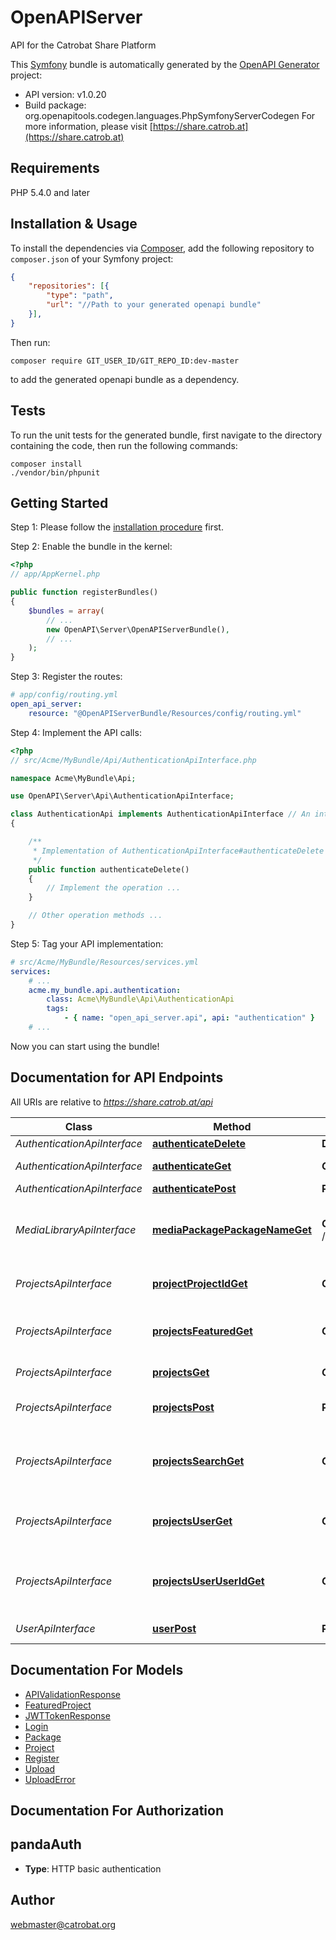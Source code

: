 # OpenAPIServer
API for the Catrobat Share Platform

This [Symfony](https://symfony.com/) bundle is automatically generated by the [OpenAPI Generator](https://openapi-generator.tech) project:

- API version: v1.0.20
- Build package: org.openapitools.codegen.languages.PhpSymfonyServerCodegen
For more information, please visit [https://share.catrob.at](https://share.catrob.at)

## Requirements

PHP 5.4.0 and later

## Installation & Usage

To install the dependencies via [Composer](http://getcomposer.org/), add the following repository to `composer.json` of your Symfony project:

```json
{
    "repositories": [{
        "type": "path",
        "url": "//Path to your generated openapi bundle"
    }],
}
```

Then run:

```
composer require GIT_USER_ID/GIT_REPO_ID:dev-master
```

to add the generated openapi bundle as a dependency.

## Tests

To run the unit tests for the generated bundle, first navigate to the directory containing the code, then run the following commands:

```
composer install
./vendor/bin/phpunit
```


## Getting Started

Step 1: Please follow the [installation procedure](#installation--usage) first.

Step 2: Enable the bundle in the kernel:

```php
<?php
// app/AppKernel.php

public function registerBundles()
{
    $bundles = array(
        // ...
        new OpenAPI\Server\OpenAPIServerBundle(),
        // ...
    );
}
```

Step 3: Register the routes:

```yaml
# app/config/routing.yml
open_api_server:
    resource: "@OpenAPIServerBundle/Resources/config/routing.yml"
```

Step 4: Implement the API calls:

```php
<?php
// src/Acme/MyBundle/Api/AuthenticationApiInterface.php

namespace Acme\MyBundle\Api;

use OpenAPI\Server\Api\AuthenticationApiInterface;

class AuthenticationApi implements AuthenticationApiInterface // An interface is autogenerated
{

    /**
     * Implementation of AuthenticationApiInterface#authenticateDelete
     */
    public function authenticateDelete()
    {
        // Implement the operation ...
    }

    // Other operation methods ...
}
```

Step 5: Tag your API implementation:

```yaml
# src/Acme/MyBundle/Resources/services.yml
services:
    # ...
    acme.my_bundle.api.authentication:
        class: Acme\MyBundle\Api\AuthenticationApi
        tags:
            - { name: "open_api_server.api", api: "authentication" }
    # ...
```

Now you can start using the bundle!


## Documentation for API Endpoints

All URIs are relative to *https://share.catrob.at/api*

Class | Method | HTTP request | Description
------------ | ------------- | ------------- | -------------
*AuthenticationApiInterface* | [**authenticateDelete**](Resources/docs/Api/AuthenticationApiInterface.md#authenticatedelete) | **DELETE** /authenticate | Logout
*AuthenticationApiInterface* | [**authenticateGet**](Resources/docs/Api/AuthenticationApiInterface.md#authenticateget) | **GET** /authenticate | Check Token
*AuthenticationApiInterface* | [**authenticatePost**](Resources/docs/Api/AuthenticationApiInterface.md#authenticatepost) | **POST** /authenticate | Login
*MediaLibraryApiInterface* | [**mediaPackagePackageNameGet**](Resources/docs/Api/MediaLibraryApiInterface.md#mediapackagepackagenameget) | **GET** /media/package/{packageName} | Get media-library asstes of a named package
*ProjectsApiInterface* | [**projectProjectIdGet**](Resources/docs/Api/ProjectsApiInterface.md#projectprojectidget) | **GET** /project/{project_id} | Get the information of a project
*ProjectsApiInterface* | [**projectsFeaturedGet**](Resources/docs/Api/ProjectsApiInterface.md#projectsfeaturedget) | **GET** /projects/featured | Get the currently featured projects
*ProjectsApiInterface* | [**projectsGet**](Resources/docs/Api/ProjectsApiInterface.md#projectsget) | **GET** /projects | Get projects
*ProjectsApiInterface* | [**projectsPost**](Resources/docs/Api/ProjectsApiInterface.md#projectspost) | **POST** /projects | Upload a catrobat program
*ProjectsApiInterface* | [**projectsSearchGet**](Resources/docs/Api/ProjectsApiInterface.md#projectssearchget) | **GET** /projects/search | Search for programs associated with a keywords
*ProjectsApiInterface* | [**projectsUserGet**](Resources/docs/Api/ProjectsApiInterface.md#projectsuserget) | **GET** /projects/user/ | Get the projects of the logged in user
*ProjectsApiInterface* | [**projectsUserUserIdGet**](Resources/docs/Api/ProjectsApiInterface.md#projectsuseruseridget) | **GET** /projects/user/{userId} | Get the public projects of a given user
*UserApiInterface* | [**userPost**](Resources/docs/Api/UserApiInterface.md#userpost) | **POST** /user | Register a user


## Documentation For Models

 - [APIValidationResponse](Resources/docs/Model/APIValidationResponse.md)
 - [FeaturedProject](Resources/docs/Model/FeaturedProject.md)
 - [JWTTokenResponse](Resources/docs/Model/JWTTokenResponse.md)
 - [Login](Resources/docs/Model/Login.md)
 - [Package](Resources/docs/Model/Package.md)
 - [Project](Resources/docs/Model/Project.md)
 - [Register](Resources/docs/Model/Register.md)
 - [Upload](Resources/docs/Model/Upload.md)
 - [UploadError](Resources/docs/Model/UploadError.md)


## Documentation For Authorization


## pandaAuth

- **Type**: HTTP basic authentication


## Author

webmaster@catrobat.org


